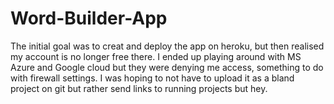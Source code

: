 # Word-Builder-App
The initial goal was to creat and deploy the app on heroku, but then realised my account is no longer free there. I ended up playing around with MS Azure and Google cloud but they were denying me access, something to do with firewall settings. I was hoping to not have to upload it as a bland project on git but rather send links to running projects but hey.
